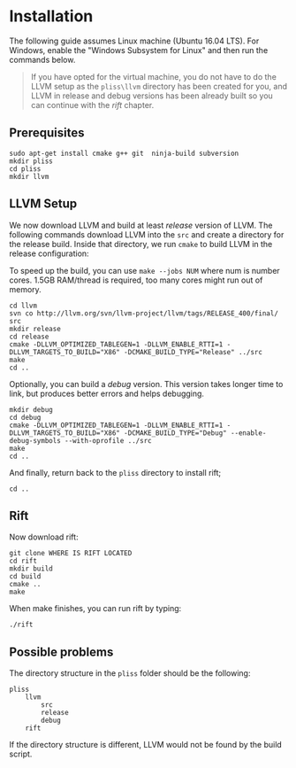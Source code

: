 # Installation

The following guide assumes Linux machine (Ubuntu 16.04 LTS). For Windows, enable the "Windows Subsystem for Linux" and then run the commands below.

> If you have opted for the virtual machine, you do not have to do the LLVM setup as the `pliss\llvm` directory has been created for you, and LLVM in release and debug versions has been already built so you can continue with the *rift* chapter. 

## Prerequisites

    sudo apt-get install cmake g++ git  ninja-build subversion
    mkdir pliss
    cd pliss
    mkdir llvm

## LLVM Setup

We now download LLVM and build at least *release* version of LLVM. The following commands download LLVM into the `src` and create a directory for the release build. Inside that directory, we run `cmake` to build LLVM in the release configuration:   

To speed up the build, you can use `make --jobs NUM` where num is number cores. 1.5GB RAM/thread is required, too many cores might run out of memory.

    cd llvm
    svn co http://llvm.org/svn/llvm-project/llvm/tags/RELEASE_400/final/ src
    mkdir release
    cd release
    cmake -DLLVM_OPTIMIZED_TABLEGEN=1 -DLLVM_ENABLE_RTTI=1 -DLLVM_TARGETS_TO_BUILD="X86" -DCMAKE_BUILD_TYPE="Release" ../src
    make
    cd ..

Optionally, you can build a *debug* version. This version takes longer time to link, but  produces better errors and helps debugging.

    mkdir debug
    cd debug
    cmake -DLLVM_OPTIMIZED_TABLEGEN=1 -DLLVM_ENABLE_RTTI=1 -DLLVM_TARGETS_TO_BUILD="X86" -DCMAKE_BUILD_TYPE="Debug" --enable-debug-symbols --with-oprofile ../src
    make
    cd ..
    
And finally, return back to the `pliss` directory to install rift;

    cd ..

## Rift

Now download rift:

    git clone WHERE IS RIFT LOCATED
    cd rift
    mkdir build
    cd build
    cmake ..
    make


When make finishes, you can run rift by typing:

    ./rift
    
## Possible problems

The directory structure in the `pliss` folder should be the following:


    pliss
        llvm
            src
            release
            debug
        rift
 
 If the directory structure is different, LLVM would not be found by the build script. 

        
        
         
